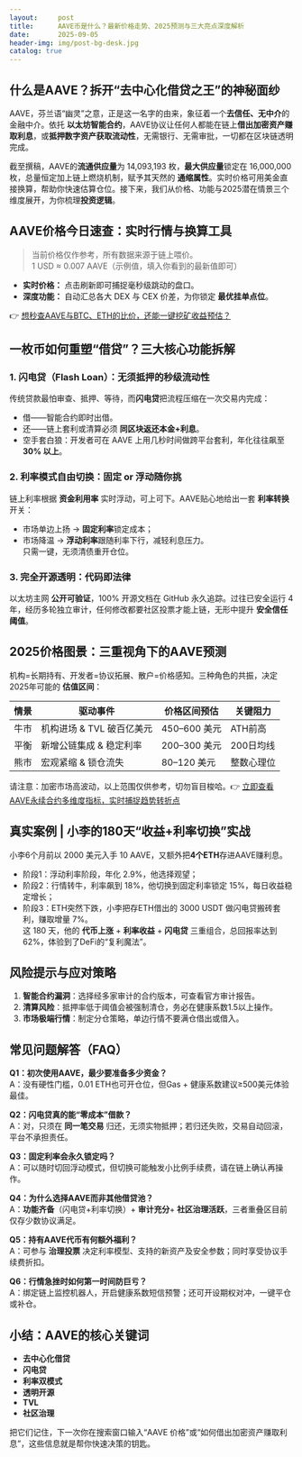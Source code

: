 ```yaml
---
layout:     post
title:      AAVE币是什么？最新价格走势、2025预测与三大亮点深度解析
date:       2025-09-05
header-img: img/post-bg-desk.jpg
catalog: true
---
```


## 什么是AAVE？拆开“去中心化借贷之王”的神秘面纱
AAVE，芬兰语“幽灵”之意，正是这一名字的由来，象征着一个**去信任、无中介**的金融中介。依托 **以太坊智能合约**，AAVE协议让任何人都能在链上**借出加密资产赚取利息**，或**抵押数字资产获取流动性**，无需银行、无需审批，一切都在区块链透明完成。

截至撰稿，AAVE的**流通供应量**为 14,093,193 枚，**最大供应量**锁定在 16,000,000 枚，总量恒定加上链上燃烧机制，赋予其天然的 **通缩属性**。实时价格可用美金直接换算，帮助你快速估算仓位。接下来，我们从价格、功能与2025潜在情景三个维度展开，为你梳理**投资逻辑**。

## AAVE价格今日速查：实时行情与换算工具
> 当前价格仅作参考，所有数据来源于链上喂价。  
> 1 USD ≈ 0.007 AAVE（示例值，填入你看到的最新值即可）

- **实时价格：** 点击刷新即可捕捉毫秒级跳动的盘口。  
- **深度功能：** 自动汇总各大 DEX 与 CEX 价差，为你锁定 **最优挂单点位**。  

👉 [想秒查AAVE与BTC、ETH的比价，还能一键挖矿收益预估？](https://okxdog.com/)

## 一枚币如何重塑“借贷”？三大核心功能拆解

### 1. 闪电贷（Flash Loan）：无须抵押的秒级流动性
传统贷款最怕审查、抵押、等待，而**闪电贷**把流程压缩在一次交易内完成：  
- 借——智能合约即时出借。  
- 还——链上套利或清算必须 **同区块返还本金+利息**。  
- 空手套白狼：开发者可在 AAVE 上用几秒时间做跨平台套利，年化往往飙至 **30% 以上**。

### 2. 利率模式自由切换：固定 or 浮动随你挑
链上利率根据 **资金利用率** 实时浮动，可上可下。AAVE贴心地给出一套 **利率转换** 开关：  
- 市场单边上扬 → **固定利率**锁定成本；  
- 市场降温 → **浮动利率**跟随利率下行，减轻利息压力。  
只需一键，无须清债重开仓位。

### 3. 完全开源透明：代码即法律
以太坊主网 **公开可验证**，100% 开源文档在 GitHub 永久追踪。过往已安全运行 4 年，经历多轮独立审计，任何修改都要社区投票才能上链，无形中提升 **安全信任阈值**。

## 2025价格图景：三重视角下的AAVE预测
机构=长期持有、开发者=协议拓展、散户=价格感知。三种角色的共振，决定2025年可能的 **估值区间**：

| 情景 | 驱动事件 | 价格区间预估 | 关键阻力 |
|---|---|---|---|
| 牛市 | 机构进场 & TVL 破百亿美元 | 450–600 美元 | ATH前高 |
| 平衡 | 新增公链集成 & 稳定利率 | 200–300 美元 | 200日均线 |
| 熊市 | 宏观紧缩 & 锁仓流失 | 80–120 美元 | 整数心理位 |

请注意：加密市场高波动，以上范围仅供参考，切勿盲目梭哈。👉 [立即查看AAVE永续合约多维度指标，实时捕捉趋势转折点](https://okxdog.com/)

## 真实案例 | 小李的180天“收益+利率切换”实战
小李6个月前以 2000 美元入手 10 AAVE，又额外把**4个ETH**存进AAVE赚利息。  
- 阶段1：浮动利率阶段，年化 2.9%，他选择观望；  
- 阶段2：行情转牛，利率飙到 18%，他切换到固定利率锁定 15%，每日收益稳定增长；  
- 阶段3：ETH突然下跌，小李把存ETH借出的 3000 USDT 做闪电贷搬砖套利，赚取增量 7%。  
这 180 天，他的 **代币上涨** + **利率收益** + **闪电贷** 三重组合，总回报率达到 62%，体验到了DeFi的“复利魔法”。

## 风险提示与应对策略
1. **智能合约漏洞**：选择经多家审计的合约版本，可查看官方审计报告。  
2. **清算风险**：抵押率低于阈值会被强制清仓，务必在健康系数1.5以上操作。  
3. **市场极端行情**：制定分仓策略，单边行情不要满仓借出或借入。

## 常见问题解答（FAQ）

**Q1：初次使用AAVE，最少要准备多少资金？**  
A：没有硬性门槛，0.01 ETH也可开仓位，但Gas + 健康系数建议≥500美元体验最佳。

**Q2：闪电贷真的能“零成本”借款？**  
A：对，只须在 **同一笔交易** 归还，无须实物抵押；若归还失败，交易自动回滚，平台不承担责任。

**Q3：固定利率会永久锁定吗？**  
A：可以随时切回浮动模式，但切换可能触发小比例手续费，请在链上确认再操作。

**Q4：为什么选择AAVE而非其他借贷池？**  
A：**功能齐备**（闪电贷+利率切换）+ **审计充分**+ **社区治理活跃**，三者重叠区目前仅存少数协议满足。

**Q5：持有AAVE代币有何额外福利？**  
A：可参与 **治理投票** 决定利率模型、支持的新资产及安全参数；同时享受协议手续费折扣。

**Q6：行情急挫时如何第一时间防巨亏？**  
A：绑定链上监控机器人，开启健康系数短信预警；还可开设期权对冲，一键平仓或补仓。

## 小结：AAVE的核心关键词
- **去中心化借贷**  
- **闪电贷**  
- **利率双模式**  
- **透明开源**  
- **TVL**  
- **社区治理**  

把它们记住，下一次你在搜索窗口输入“AAVE 价格”或“如何借出加密资产赚取利息”，这些信息就是帮你快速决策的钥匙。